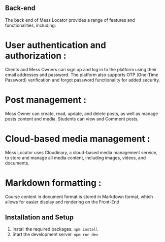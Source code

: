 ## Back-end
The back end of Mess Locator provides a range of features and functionalities, including:

# User authentication and authorization : 
Clients and Mess Owners can sign up and log in to the platform using their email addresses and password. 
The platform also supports OTP (One-Time Password) verification and forgot password functionality for added security.


# Post management : 
Mess Owner can create, read, update, and delete posts, as well as manage posts content and media. Students can view and Comment posts.

# Cloud-based media management : 
Mess Locator uses Cloudinary, a cloud-based media management service, to store and manage all media content, including images, videos, and documents.

# Markdown formatting : 
Course content in document format is stored in Markdown format, which allows for easier display and rendering on the Front-End



## Installation and Setup
1. Install the required packages.
  `npm install`
2. Start the development server.
   `npm run dev`

